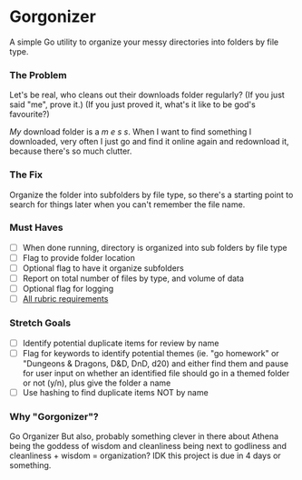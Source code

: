 # Gorgonizer
A simple Go utility to organize your messy directories into folders by file type.

### The Problem
Let's be real, who cleans out their downloads folder regularly? (If you just said "me", prove it.) (If you just proved it, what's it like to be god's favourite?)

*My* download folder is a *m e s s*. When I want to find something I downloaded, very often I just go and find it online again and redownload it, because there's so much clutter.

### The Fix
Organize the folder into subfolders by file type, so there's a starting point to search for things later when you can't remember the file name.

### Must Haves
- [ ] When done running, directory is organized into sub folders by file type
- [ ] Flag to provide folder location
- [ ] Optional flag to have it organize subfolders
- [ ] Report on total number of files by type, and volume of data
- [ ] Optional flag for logging
- [ ] [All rubric requirements](rubric.md)

### Stretch Goals
- [ ] Identify potential duplicate items for review by name
- [ ] Flag for keywords to identify potential themes (ie. "go homework" or "Dungeons & Dragons, D&D, DnD, d20) and either find them and pause for user input on whether an identified file should go in a themed folder or not (y/n), plus give the folder a name
- [ ] Use hashing to find duplicate items NOT by name

### Why "Gorgonizer"?
Go Organizer
But also, probably something clever in there about Athena being the goddess of wisdom and cleanliness being next to godliness and cleanliness + wisdom = organization? IDK this project is due in 4 days or something. 